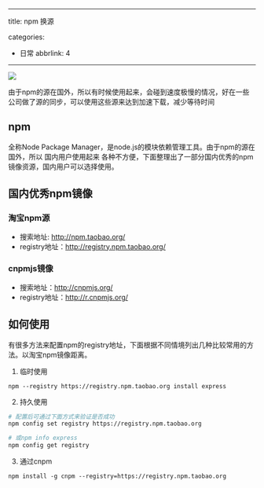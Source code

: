 
---
title: npm 换源
<!-- tags: 
  - Linux -->
categories:
  - 日常
abbrlink: 4
---

![](http://wx1.sinaimg.cn/mw690/005Jjo4tly1fvcqlo8yzyj30a003w0g0.jpg)

由于npm的源在国外，所以有时候使用起来，会碰到速度极慢的情况，好在一些公司做了源的同步，可以使用这些源来达到加速下载，减少等待时间

<!-- more --> 

## npm

全称Node Package Manager，是node.js的模块依赖管理工具。由于npm的源在国外，所以 国内用户使用起来
各种不方便，下面整理出了一部分国内优秀的npm镜像资源，国内用户可以选择使用。

## 国内优秀npm镜像

### 淘宝npm源

- 搜索地址: http://npm.taobao.org/
- registry地址：http://registry.npm.taobao.org/

### cnpmjs镜像

- 搜索地址：http://cnpmjs.org/
- registry地址：http://r.cnpmjs.org/

## 如何使用 

有很多方法来配置npm的registry地址，下面根据不同情境列出几种比较常用的方法。以淘宝npm镜像距离。

1. 临时使用

`npm --registry https://registry.npm.taobao.org install express`

2. 持久使用

```sh
# 配置后可通过下面方式来验证是否成功
npm config set registry https://registry.npm.taobao.org

# 或npm info express
npm config get registry

```

3. 通过cnpm

`npm install -g cnpm --registry=https://registry.npm.taobao.org`